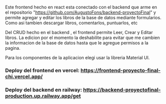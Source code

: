 Este frontend hecho en react esta conectado con el backend que arme en el repositorio "https://github.com/AugustoFons/backend-proyectoFinal" y permite agregar y editar los libros de la base de datos mediante formularios. Como asi tambien descargar libros, comentarlos, puntuarlos, etc


Del CRUD hecho en el backend , el frontend permite Leer, Crear y Editar libros. La edicion por el momento la deshabilite para evitar que me cambien la informacion de la base de datos hasta que le agregue permisos a la pagina.


Para los componentes de la aplicacion elegi usar la libreria Material UI.

### Deploy del frontend en vercel: https://frontend-proyecto-final-chi.vercel.app/
### Deploy del backend en railway: https://backend-proyectofinal-production.up.railway.app/get

